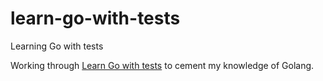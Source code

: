# learn-go-with-tests
Learning Go with tests

Working through [Learn Go with tests](https://quii.gitbook.io/learn-go-with-tests/) to cement my knowledge of Golang.

